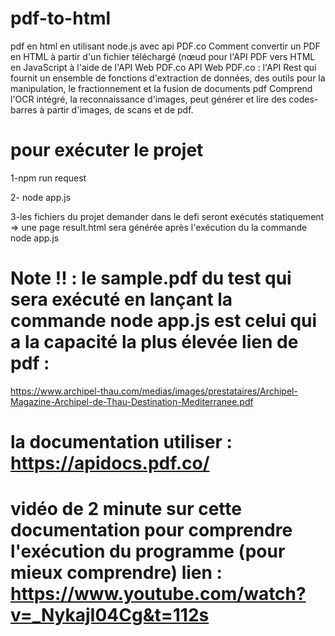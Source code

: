 # pdf-to-html
pdf en html en utilisant node.js avec api PDF.co
Comment convertir un PDF en HTML à partir d'un fichier téléchargé (nœud pour l'API PDF vers HTML en JavaScript à l'aide de l'API Web PDF.co API Web PDF.co : l'API Rest qui fournit un ensemble de fonctions d'extraction de données, des outils pour la manipulation, le fractionnement et la fusion de documents pdf Comprend l'OCR intégré, la reconnaissance d'images, peut générer et lire des codes-barres à partir d'images, de scans et de pdf.

# pour exécuter le projet
 1-npm run request

2- node app.js

3-les fichiers du projet demander dans le defi  seront exécutés statiquement => une page result.html sera générée après l'exécution du la commande node app.js

# Note !! : le sample.pdf du test qui sera exécuté en lançant la commande node app.js est celui qui a la capacité la plus élevée lien de pdf : 

https://www.archipel-thau.com/medias/images/prestataires/Archipel-Magazine-Archipel-de-Thau-Destination-Mediterranee.pdf


# la documentation utiliser : https://apidocs.pdf.co/




# vidéo de 2 minute sur cette documentation pour comprendre l'exécution du programme (pour mieux comprendre) lien :  https://www.youtube.com/watch?v=_NykajI04Cg&t=112s

